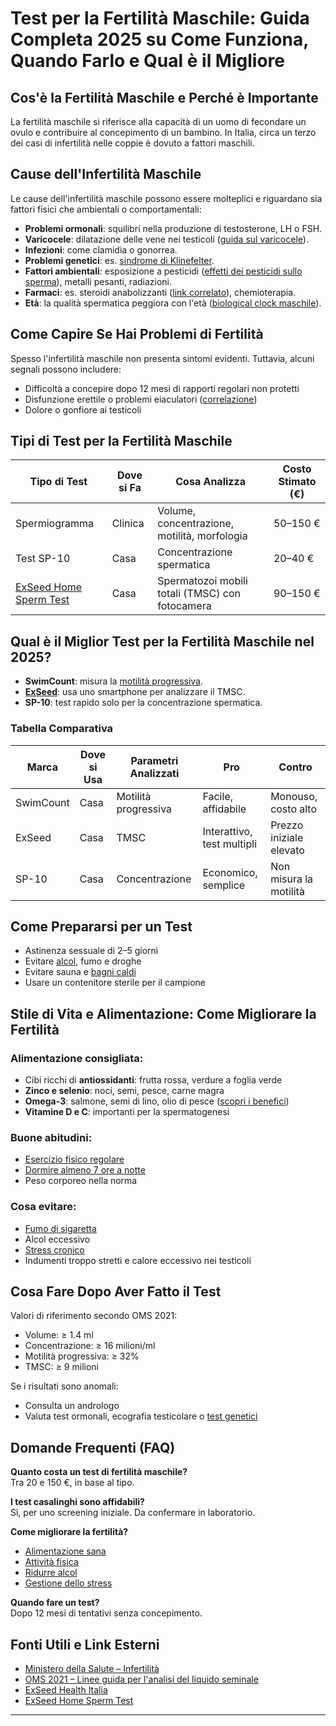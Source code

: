 <h1 id="test-per-la-fertilit-maschile-guida-completa-2025-su-come-funziona-quando-farlo-e-qual-il-migliore">Test per la Fertilità Maschile: Guida Completa 2025 su Come Funziona, Quando Farlo e Qual è il Migliore</h1>
<h2 id="cos-la-fertilit-maschile-e-perch-importante">Cos&#39;è la Fertilità Maschile e Perché è Importante</h2>
<p>La fertilità maschile si riferisce alla capacità di un uomo di fecondare un ovulo e contribuire al concepimento di un bambino. In Italia, circa un terzo dei casi di infertilità nelle coppie è dovuto a fattori maschili.</p>
<h2 id="cause-dell-infertilit-maschile">Cause dell&#39;Infertilità Maschile</h2>
<p>Le cause dell&#39;infertilità maschile possono essere molteplici e riguardano sia fattori fisici che ambientali o comportamentali:</p>
<ul>
<li><strong>Problemi ormonali</strong>: squilibri nella produzione di testosterone, LH o FSH.</li>
<li><strong>Varicocele</strong>: dilatazione delle vene nei testicoli (<a href="https://www.exseedhealth.com/varicocele-your-go-to-guide/">guida sul varicocele</a>).</li>
<li><strong>Infezioni</strong>: come clamidia o gonorrea.</li>
<li><strong>Problemi genetici</strong>: es. <a href="https://www.exseedhealth.com/klinefelter-syndrome/">sindrome di Klinefelter</a>.</li>
<li><strong>Fattori ambientali</strong>: esposizione a pesticidi (<a href="https://www.exseedhealth.com/it/pesticides-and-sperm-health/">effetti dei pesticidi sullo sperma</a>), metalli pesanti, radiazioni.</li>
<li><strong>Farmaci</strong>: es. steroidi anabolizzanti (<a href="https://www.exseedhealth.com/it/steroids-protein-shakes-and-male-fertility/">link correlato</a>), chemioterapia.</li>
<li><strong>Età</strong>: la qualità spermatica peggiora con l&#39;età (<a href="https://www.exseedhealth.com/it/mens-biological-clock/">biological clock maschile</a>).</li>
</ul>
<h2 id="come-capire-se-hai-problemi-di-fertilit-">Come Capire Se Hai Problemi di Fertilità</h2>
<p>Spesso l&#39;infertilità maschile non presenta sintomi evidenti. Tuttavia, alcuni segnali possono includere:</p>
<ul>
<li>Difficoltà a concepire dopo 12 mesi di rapporti regolari non protetti</li>
<li>Disfunzione erettile o problemi eiaculatori (<a href="https://www.exseedhealth.com/it/trying-to-conceive-and-erectile-dysfunction/">correlazione</a>)</li>
<li>Dolore o gonfiore ai testicoli</li>
</ul>
<h2 id="tipi-di-test-per-la-fertilit-maschile">Tipi di Test per la Fertilità Maschile</h2>
<table>
<thead>
<tr>
<th>Tipo di Test</th>
<th>Dove si Fa</th>
<th>Cosa Analizza</th>
<th>Costo Stimato (€)</th>
</tr>
</thead>
<tbody>
<tr>
<td>Spermiogramma</td>
<td>Clinica</td>
<td>Volume, concentrazione, motilità, morfologia</td>
<td>50–150 €</td>
</tr>
<tr>
<td>Test SP-10</td>
<td>Casa</td>
<td>Concentrazione spermatica</td>
<td>20–40 €</td>
</tr>
<tr>
<td><a href="https://www.exseedhealth.com/it/exseed-home-sperm-test/">ExSeed Home Sperm Test</a></td>
<td>Casa</td>
<td>Spermatozoi mobili totali (TMSC) con fotocamera</td>
<td>90–150 €</td>
</tr>
</tbody>
</table>
<h2 id="qual-il-miglior-test-per-la-fertilit-maschile-nel-2025-">Qual è il Miglior Test per la Fertilità Maschile nel 2025?</h2>
<ul>
<li><strong>SwimCount</strong>: misura la <a href="https://www.exseedhealth.com/it/what-is-sperm-motility/">motilità progressiva</a>.</li>
<li><strong><a href="https://www.exseedhealth.com/it/exseed-home-sperm-test/">ExSeed</a></strong>: usa uno smartphone per analizzare il TMSC.</li>
<li><strong>SP-10</strong>: test rapido solo per la concentrazione spermatica.</li>
</ul>
<h3 id="tabella-comparativa">Tabella Comparativa</h3>
<table>
<thead>
<tr>
<th>Marca</th>
<th>Dove si Usa</th>
<th>Parametri Analizzati</th>
<th>Pro</th>
<th>Contro</th>
</tr>
</thead>
<tbody>
<tr>
<td>SwimCount</td>
<td>Casa</td>
<td>Motilità progressiva</td>
<td>Facile, affidabile</td>
<td>Monouso, costo alto</td>
</tr>
<tr>
<td>ExSeed</td>
<td>Casa</td>
<td>TMSC</td>
<td>Interattivo, test multipli</td>
<td>Prezzo iniziale elevato</td>
</tr>
<tr>
<td>SP-10</td>
<td>Casa</td>
<td>Concentrazione</td>
<td>Economico, semplice</td>
<td>Non misura la motilità</td>
</tr>
</tbody>
</table>
<h2 id="come-prepararsi-per-un-test">Come Prepararsi per un Test</h2>
<ul>
<li>Astinenza sessuale di 2–5 giorni</li>
<li>Evitare <a href="https://www.exseedhealth.com/it/alcohol-and-sperm-quality/">alcol</a>, fumo e droghe</li>
<li>Evitare sauna e <a href="https://www.exseedhealth.com/it/hot-baths-male-fertility/">bagni caldi</a></li>
<li>Usare un contenitore sterile per il campione</li>
</ul>
<h2 id="stile-di-vita-e-alimentazione-come-migliorare-la-fertilit-">Stile di Vita e Alimentazione: Come Migliorare la Fertilità</h2>
<h3 id="alimentazione-consigliata-">Alimentazione consigliata:</h3>
<ul>
<li>Cibi ricchi di <strong>antiossidanti</strong>: frutta rossa, verdure a foglia verde</li>
<li><strong>Zinco e selenio</strong>: noci, semi, pesce, carne magra</li>
<li><strong>Omega-3</strong>: salmone, semi di lino, olio di pesce (<a href="https://www.exseedhealth.com/it/how-omega-3-supplements-improve-male-fertility/">scopri i benefici</a>)</li>
<li><strong>Vitamine D e C</strong>: importanti per la spermatogenesi</li>
</ul>
<h3 id="buone-abitudini-">Buone abitudini:</h3>
<ul>
<li><a href="https://www.exseedhealth.com/it/improving-male-fertility-with-exercise/">Esercizio fisico regolare</a></li>
<li><a href="https://www.exseedhealth.com/it/how-does-sleep-affect-fertility/">Dormire almeno 7 ore a notte</a></li>
<li>Peso corporeo nella norma</li>
</ul>
<h3 id="cosa-evitare-">Cosa evitare:</h3>
<ul>
<li><a href="https://www.exseedhealth.com/it/smoking-affects-your-sperm-quality/">Fumo di sigaretta</a></li>
<li>Alcol eccessivo</li>
<li><a href="https://www.exseedhealth.com/it/the-impact-of-stress-on-sperm-and-semen-quality/">Stress cronico</a></li>
<li>Indumenti troppo stretti e calore eccessivo nei testicoli</li>
</ul>
<h2 id="cosa-fare-dopo-aver-fatto-il-test">Cosa Fare Dopo Aver Fatto il Test</h2>
<p>Valori di riferimento secondo OMS 2021:</p>
<ul>
<li>Volume: ≥ 1.4 ml</li>
<li>Concentrazione: ≥ 16 milioni/ml</li>
<li>Motilità progressiva: ≥ 32%</li>
<li>TMSC: ≥ 9 milioni</li>
</ul>
<p>Se i risultati sono anomali:</p>
<ul>
<li>Consulta un andrologo</li>
<li>Valuta test ormonali, ecografia testicolare o <a href="https://www.exseedhealth.com/it/sperm-dna-fragmentation/">test genetici</a></li>
</ul>
<h2 id="domande-frequenti-faq-">Domande Frequenti (FAQ)</h2>
<p><strong>Quanto costa un test di fertilità maschile?</strong><br>Tra 20 e 150 €, in base al tipo.</p>
<p><strong>I test casalinghi sono affidabili?</strong><br>Sì, per uno screening iniziale. Da confermare in laboratorio.</p>
<p><strong>Come migliorare la fertilità?</strong>  </p>
<ul>
<li><a href="https://www.exseedhealth.com/it/mediterranean-diet-and-fertility/">Alimentazione sana</a>  </li>
<li><a href="https://www.exseedhealth.com/it/improving-male-fertility-with-exercise/">Attività fisica</a>  </li>
<li><a href="https://www.exseedhealth.com/it/alcohol-and-sperm-quality/">Ridurre alcol</a>  </li>
<li><a href="https://www.exseedhealth.com/it/the-impact-of-stress-on-sperm-and-semen-quality/">Gestione dello stress</a></li>
</ul>
<p><strong>Quando fare un test?</strong><br>Dopo 12 mesi di tentativi senza concepimento.</p>
<h2 id="fonti-utili-e-link-esterni">Fonti Utili e Link Esterni</h2>
<ul>
<li><a href="https://www.salute.gov.it/">Ministero della Salute – Infertilità</a></li>
<li><a href="https://www.who.int/publications/i/item/9789240030787">OMS 2021 – Linee guida per l&#39;analisi del liquido seminale</a></li>
<li><a href="https://www.exseedhealth.com/it/">ExSeed Health Italia</a></li>
<li><a href="https://www.exseedhealth.com/it/exseed-home-sperm-test/">ExSeed Home Sperm Test</a></li>
</ul>
<hr>
